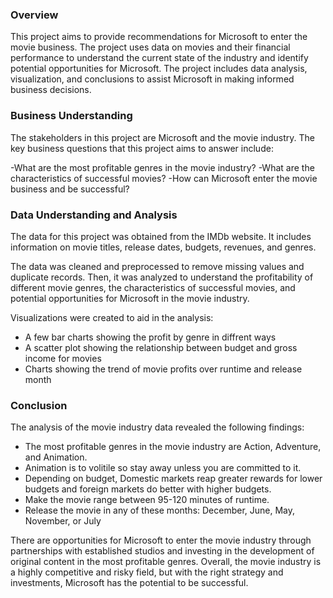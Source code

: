 ### Overview
This project aims to provide recommendations for Microsoft to enter the movie business. The project uses data on movies and their financial performance to understand the current state of the industry and identify potential opportunities for Microsoft. The project includes data analysis, visualization, and conclusions to assist Microsoft in making informed business decisions.

### Business Understanding
The stakeholders in this project are Microsoft and the movie industry. The key business questions that this project aims to answer include:

-What are the most profitable genres in the movie industry?
-What are the characteristics of successful movies?
-How can Microsoft enter the movie business and be successful?

### Data Understanding and Analysis
The data for this project was obtained from the IMDb website. It includes information on movie titles, release dates, budgets, revenues, and genres.

The data was cleaned and preprocessed to remove missing values and duplicate records. Then, it was analyzed to understand the profitability of different movie genres, the characteristics of successful movies, and potential opportunities for Microsoft in the movie industry.

Visualizations were created to aid in the analysis:

- A few bar charts showing the profit by genre in diffrent ways
- A scatter plot showing the relationship between budget and gross income for movies
- Charts showing the trend of movie profits over runtime and release month

### Conclusion
The analysis of the movie industry data revealed the following findings:

- The most profitable genres in the movie industry are Action, Adventure, and Animation.
- Animation is to volitile so stay away unless you are committed to it.
- Depending on budget, Domestic markets reap greater rewards for lower budgets and foreign markets do better with higher budgets.
- Make the movie range between 95-120 minutes of runtime.
- Release the movie in any of these months: December, June, May, November, or July

There are opportunities for Microsoft to enter the movie industry through partnerships with established studios and investing in the development of original content in the most profitable genres.
Overall, the movie industry is a highly competitive and risky field, but with the right strategy and investments, Microsoft has the potential to be successful.